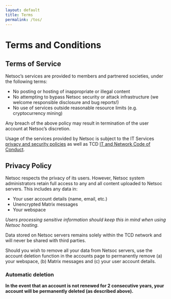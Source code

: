 ```yaml
---
layout: default
title: Terms
permalink: /tos/
---
```


# Terms and Conditions

## Terms of Service

Netsoc’s services are provided to members and partnered societies, under the
following terms:

- No posting or hosting of inappropriate or illegal content
- No attempting to bypass Netsoc security or attack infrastructure (we welcome
  responsible disclosure and bug reports!)
- No use of services outside reasonable resource limits (e.g. cryptocurrency
  mining)

Any breach of the above policy may result in termination of the user account at
Netsoc’s discretion.

Usage of the services provided by Netsoc is subject to the IT Services [privacy and security policies](https://www.tcd.ie/ITSecurity/policies/supporting-policies.php) as well as TCD [IT and Network Code of Conduct](https://www.tcd.ie/about/policies/it_and_network_code_of_conduct.php).

## Privacy Policy

Netsoc respects the privacy of its users. However, Netsoc system administrators
retain full access to any and all content uploaded to Netsoc servers. This
includes any data in:

- Your user account details (name, email, etc.)
- Unencrypted Matrix messages
- Your webspace

_Users processing sensitive information should keep this in mind when using
Netsoc hosting._

Data stored on Netsoc servers remains solely within the TCD network and will never be shared with third parties.



Should you wish to remove all your data from Netsoc servers, use the account
deletion function in the accounts page to permanently remove (a) your webspace,
(b) Matrix messages and (c) your user account details.

### Automatic deletion

**In the event that an account is not renewed for 2 consecutive years, your
account will be permanently deleted (as described above).**
